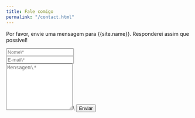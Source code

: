 ```yaml
---
title: Fale comigo
permalink: "/contact.html"
---
```


<form action="https://formspree.io/{{site.email}}" method="POST">
<p class="mb-4">Por favor, envie uma mensagem para {{site.name}}. Responderei assim que possível!</p>
<div class="form-group row">
<div class="col-md-6">
<input class="form-control" type="text" name="name" placeholder="Nome\*">
</div>
<div class="col-md-6">
<input class="form-control" type="email" name="_replyto" placeholder="E-mail\*">
</div>
</div>
<textarea rows="8" class="form-control mb-3" name="message" placeholder="Mensagem\*"></textarea>\
<input class="btn btn-success" type="submit" value="Enviar">
</form>